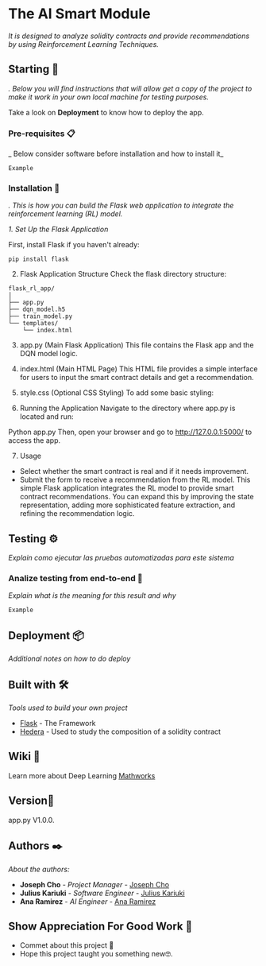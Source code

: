 # The AI Smart Module 

_It is designed to analyze solidity contracts and provide recommendations by using Reinforcement Learning Techniques._

## Starting 🚀

_. Below you will find instructions that will allow get a copy of the project to make it work in your own local machine for testing purposes._

Take a look on **Deployment** to know how to deploy the app.


### Pre-requisites 📋

_ Below consider software before installation and how to install it_

```
Example
```

### Installation 🔧

_.  This is how you can build the Flask web application to integrate the reinforcement learning (RL) model._



_1. Set Up the Flask Application_

First, install Flask if you haven't already:

```
pip install flask
```


2. Flask Application Structure
Check the flask directory structure:

```
flask_rl_app/
│
├── app.py
├── dqn_model.h5
├── train_model.py
└── templates/
    └── index.html
```

3. app.py (Main Flask Application)
This file  contains the Flask app and the DQN model logic.

4. index.html (Main HTML Page)
This HTML file provides a simple interface for users to input the smart contract details and get a recommendation.

5. style.css (Optional CSS Styling)
To add some basic styling:

6. Running the Application
Navigate to the directory where app.py is located and run:

Python app.py
Then, open your browser and go to http://127.0.0.1:5000/ to access the app.

7. Usage
* Select whether the smart contract is real and if it needs improvement.
* Submit the form to receive a recommendation from the RL model.
This simple Flask application integrates the RL model to provide smart contract recommendations. You can expand this by improving the state representation, adding more sophisticated feature extraction, and refining the recommendation logic.



## Testing ⚙️

_Explain como ejecutar las pruebas automatizadas para este sistema_

### Analize  testing from end-to-end 🔩

_Explain what is the meaning for this result and why_

```
Example
```



## Deployment 📦

_Additional notes on how to do  deploy_

## Built with 🛠️

_Tools used to build your own project_

* [Flask](https://flask.palletsprojects.com/en/3.0.x/) - The Framework
* [Hedera](https://hedera.com/learning/smart-contracts/smart-contract-security#:~:text=Smart%20contract%20security%20refers%20to,or%20interacting%20with%20smart%20contracts) - Used to study the composition of a solidity contract


## Wiki 📖

Learn more about Deep Learning [Mathworks](https://www.mathworks.com/discovery/deep-learning.html)

## Version📌

app.py V1.0.0.

## Authors ✒️
_About the authors:_

* **Joseph Cho** - *Project Manager* - [Joseph Cho](Joseph-hackathon)
* **Julius Kariuki** - *Software Engineer* - [Julius Kariuki](Julius-Ky)
* **Ana Ramirez** - *AI Engineer* - [Ana Ramirez](Ana1Pau)

## Show Appreciation For Good Work 🎁

* Commet about this project 📢
* Hope this project taught you something new🤓.


